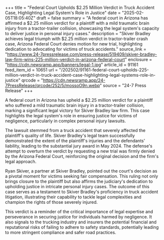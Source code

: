 +++
title = "Federal Court Upholds $2.25 Million Verdict in Truck Accident Case, Highlighting Legal System's Role in Justice"
date = "2025-02-05T18:05:40Z"
draft = false
summary = "A federal court in Arizona has affirmed a $2.25 million verdict for a plaintiff with a mild traumatic brain injury from a tractor-trailer collision, showcasing the legal system's capacity to deliver justice in personal injury cases."
description = "Skiver Bradley achieves legal triumph with $2.25 million verdict in tractor-trailer crash case, Arizona Federal Court denies motion for new trial, highlighting dedication to advocating for victims of truck accidents."
source_link = "https://www.24-7pressrelease.com/press-release/519409/skiver-bradley-law-firm-wins-225-million-verdict-in-arizona-federal-court"
enclosure = "https://cdn.newsramp.app/banners/legal-1.jpg"
article_id = 91161
feed_item_id = 10651
url = "/202502/91161-federal-court-upholds-225-million-verdict-in-truck-accident-case-highlighting-legal-systems-role-in-justice"
qrcode = "https://cdn.newsramp.app/24-7PressRelease/qrcode/252/5/mossoO9n.webp"
source = "24-7 Press Release"
+++

<p>A federal court in Arizona has upheld a $2.25 million verdict for a plaintiff who suffered a mild traumatic brain injury in a tractor-trailer collision, marking a significant legal victory for Skiver Bradley law firm. This case highlights the legal system's role in ensuring justice for victims of negligence, particularly in complex personal injury lawsuits.</p><p>The lawsuit stemmed from a truck accident that severely affected the plaintiff's quality of life. Skiver Bradley's legal team successfully demonstrated the extent of the plaintiff's injuries and the defendants' liability, leading to the substantial jury award in May 2024. The defense's attempt to overturn the verdict by requesting a new trial was firmly denied by the Arizona Federal Court, reinforcing the original decision and the firm's legal approach.</p><p>Ryan Skiver, a partner at Skiver Bradley, pointed out the court's decision as a pivotal moment for victims seeking fair compensation. This ruling not only brings closure to the plaintiff but also affirms the judiciary's dedication to upholding justice in intricate personal injury cases. The outcome of this case serves as a testament to Skiver Bradley's proficiency in truck accident litigation, illustrating their capability to tackle legal complexities and champion the rights of those severely injured.</p><p>This verdict is a reminder of the critical importance of legal expertise and perseverance in securing justice for individuals harmed by negligence. It also signals to the trucking industry and insurers the potential financial and reputational risks of failing to adhere to safety standards, potentially leading to more stringent compliance and safer road practices.</p>